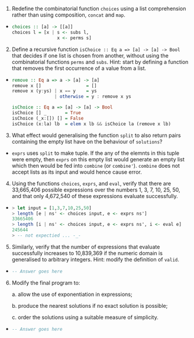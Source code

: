 1. Redefine the combinatorial function `choices` using a list comprehension rather than using composition, `concat` and `map`.

  * ```haskell
    choices :: [a] -> [[a]]
    choices l = [x | s <- subs l,
                     x <- perms s]
    ```

2. Define a recursive function `isChoice :: Eq a => [a] -> [a] -> Bool` that decides if one list is chosen from another, without using the combinatorial functions `perms` and `subs`. Hint: start by defining a function that removes the first occurrence of a value from a list.

  * ```haskell
    remove :: Eq a => a -> [a] -> [a]
    remove x []                 = []
    remove x (y:ys) | x == y    = ys
                    | otherwise = y : remove x ys

    isChoice :: Eq a => [a] -> [a] -> Bool
    isChoice [] _       = True
    isChoice (_x:[]) [] = False
    isChoice (x:la) lb  = elem x lb && isChoice la (remove x lb) 
    ```

3. What effect would generalising the function `split` to also return pairs containing  the empty list have on the behaviour of `solutions`?

  * `exprs` uses `split` to make tuple. If the any of the elemnts in this tuple were empty, then `exprs` on this empty list would generate an empty list which then would be fed into `combine` (or `combine'`). `combine` does not accept lists as its input and would hence cause error. 

4. Using the functions `choices`, `exprs`, and `eval`, verify that there are 33,665,406 possible expressions over the numbers 1, 3, 7, 10, 25, 50, and that only 4,672,540 of these expressions evaluate successfully.

  * ```haskell
    > let input = [1,3,7,10,25,50]
    > length [e | ns' <- choices input, e <- exprs ns']
    33665406
    > length [i | ns' <- choices input, e <- exprs ns', i <- eval e]
    245644
    > -- not expectied ... -_-
    ```

5. Similarly, verify that the number of expressions that evaluate successfully increases to 10,839,369 if the numeric domain is generalised to arbitrary integers. Hint: modify the definition of `valid`.

  * ```haskell
    -- Answer goes here
    ```

6. Modify the final program to:

   a. allow the use of exponentiation in expressions;

   b. produce the nearest solutions if no exact solution is possible;

   c. order the solutions using a suitable measure of simplicity.

  * ```haskell
    -- Answer goes here
    ```

